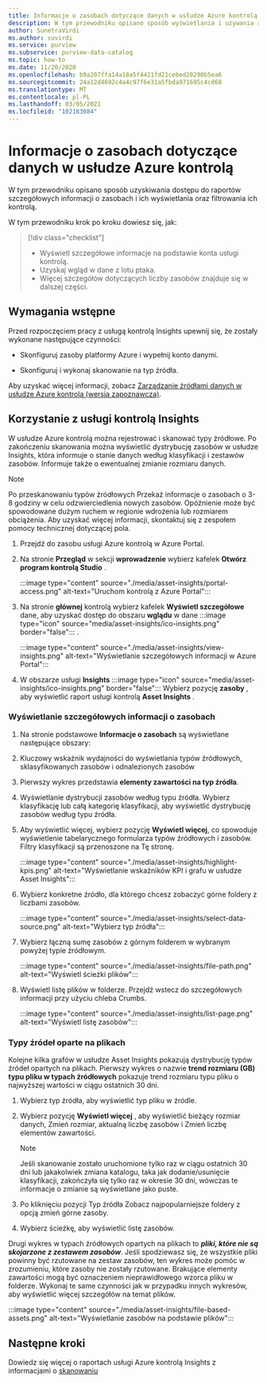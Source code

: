 ```yaml
---
title: Informacje o zasobach dotyczące danych w usłudze Azure kontrolą (wersja zapoznawcza)
description: W tym przewodniku opisano sposób wyświetlania i używania raportowania zasobów usługi kontrolą Insights na danych.
author: SunetraVirdi
ms.author: suvirdi
ms.service: purview
ms.subservice: purview-data-catalog
ms.topic: how-to
ms.date: 11/20/2020
ms.openlocfilehash: b9a207ffa14a18a5f4421fd21cebed28290b5ea6
ms.sourcegitcommit: 24a12d4692c4a4c97f6e31a5fbda971695c4cd68
ms.translationtype: MT
ms.contentlocale: pl-PL
ms.lasthandoff: 03/05/2021
ms.locfileid: "102183084"
---
```

# <a name="asset-insights-on-your-data-in-azure-purview"></a>Informacje o zasobach dotyczące danych w usłudze Azure kontrolą

W tym przewodniku opisano sposób uzyskiwania dostępu do raportów szczegółowych informacji o zasobach i ich wyświetlania oraz filtrowania ich kontrolą.

W tym przewodniku krok po kroku dowiesz się, jak:

> [!div class="checklist"]
> * Wyświetl szczegółowe informacje na podstawie konta usługi kontrolą.
> * Uzyskaj wgląd w dane z lotu ptaka.
> * Więcej szczegółów dotyczących liczby zasobów znajduje się w dalszej części.

## <a name="prerequisites"></a>Wymagania wstępne

Przed rozpoczęciem pracy z usługą kontrolą Insights upewnij się, że zostały wykonane następujące czynności:

* Skonfiguruj zasoby platformy Azure i wypełnij konto danymi.

* Skonfiguruj i wykonaj skanowanie na typ źródła.

Aby uzyskać więcej informacji, zobacz [Zarządzanie źródłami danych w usłudze Azure kontrolą (wersja zapoznawcza)](manage-data-sources.md).

## <a name="use-purview-asset-insights"></a>Korzystanie z usługi kontrolą Insights

W usłudze Azure kontrolą można rejestrować i skanować typy źródłowe. Po zakończeniu skanowania można wyświetlić dystrybucję zasobów w usłudze Insights, która informuje o stanie danych według klasyfikacji i zestawów zasobów. Informuje także o ewentualnej zmianie rozmiaru danych.

> [!NOTE]
> Po przeskanowaniu typów źródłowych Przekaż informacje o zasobach o 3-8 godziny w celu odzwierciedlenia nowych zasobów. Opóźnienie może być spowodowane dużym ruchem w regionie wdrożenia lub rozmiarem obciążenia. Aby uzyskać więcej informacji, skontaktuj się z zespołem pomocy technicznej dotyczącej pola.

1. Przejdź do zasobu usługi Azure kontrolą w Azure Portal.

1. Na stronie **Przegląd** w sekcji **wprowadzenie** wybierz kafelek **Otwórz program kontrolą Studio** .

   :::image type="content" source="./media/asset-insights/portal-access.png" alt-text="Uruchom kontrolą z Azure Portal":::

1. Na stronie **głównej** kontrolą wybierz kafelek **Wyświetl szczegółowe** dane, aby uzyskać dostęp do obszaru **wglądu** w dane :::image type="icon" source="media/asset-insights/ico-insights.png" border="false"::: .

   :::image type="content" source="./media/asset-insights/view-insights.png" alt-text="Wyświetlanie szczegółowych informacji w Azure Portal":::

1. W obszarze usługi **Insights** :::image type="icon" source="media/asset-insights/ico-insights.png" border="false"::: Wybierz pozycję **zasoby** , aby wyświetlić raport usługi kontrolą **Asset Insights** .

### <a name="view-asset-insights"></a>Wyświetlanie szczegółowych informacji o zasobach

1. Na stronie podstawowe **Informacje o zasobach** są wyświetlane następujące obszary:

2. Kluczowy wskaźnik wydajności do wyświetlania typów źródłowych, sklasyfikowanych zasobów i odnalezionych zasobów
 
3. Pierwszy wykres przedstawia **elementy zawartości na typ źródła**.

4. Wyświetlanie dystrybucji zasobów według typu źródła. Wybierz klasyfikację lub całą kategorię klasyfikacji, aby wyświetlić dystrybucję zasobów według typu źródła. 
 
5. Aby wyświetlić więcej, wybierz pozycję **Wyświetl więcej**, co spowoduje wyświetlenie tabelarycznego formularza typów źródłowych i zasobów. Filtry klasyfikacji są przenoszone na Tę stronę.

   :::image type="content" source="./media/asset-insights/highlight-kpis.png" alt-text="Wyświetlanie wskaźników KPI i grafu w usłudze Asset Insights":::
 
6. Wybierz konkretne źródło, dla którego chcesz zobaczyć górne foldery z liczbami zasobów. 

   :::image type="content" source="./media/asset-insights/select-data-source.png" alt-text="Wybierz typ źródła":::
 
7. Wybierz łączną sumę zasobów z górnym folderem w wybranym powyżej typie źródłowym.

   :::image type="content" source="./media/asset-insights/file-path.png" alt-text="Wyświetl ścieżki plików":::

8. Wyświetl listę plików w folderze. Przejdź wstecz do szczegółowych informacji przy użyciu chleba Crumbs.

   :::image type="content" source="./media/asset-insights/list-page.png" alt-text="Wyświetl listę zasobów":::  

### <a name="file-based-source-types"></a>Typy źródeł oparte na plikach
Kolejne kilka grafów w usłudze Asset Insights pokazują dystrybucję typów źródeł opartych na plikach. Pierwszy wykres o nazwie **trend rozmiaru (GB) typu pliku w typach źródłowych** pokazuje trend rozmiaru typu pliku o najwyższej wartości w ciągu ostatnich 30 dni. 
 
1. Wybierz typ źródła, aby wyświetlić typ pliku w źródle. 
 
1. Wybierz pozycję **Wyświetl więcej** , aby wyświetlić bieżący rozmiar danych, Zmień rozmiar, aktualną liczbę zasobów i Zmień liczbę elementów zawartości.
 
   > [!NOTE]
   > Jeśli skanowanie zostało uruchomione tylko raz w ciągu ostatnich 30 dni lub jakakolwiek zmiana katalogu, taka jak dodanie/usunięcie klasyfikacji, zakończyła się tylko raz w okresie 30 dni, wówczas te informacje o zmianie są wyświetlane jako puste.

1. Po kliknięciu pozycji Typ źródła Zobacz najpopularniejsze foldery z opcją zmień górne zasoby.

1. Wybierz ścieżkę, aby wyświetlić listę zasobów.

Drugi wykres w typach źródłowych opartych na plikach to ***pliki, które nie są skojarzone z zestawem zasobów***. Jeśli spodziewasz się, że wszystkie pliki powinny być rzutowane na zestaw zasobów, ten wykres może pomóc w zrozumieniu, które zasoby nie zostały rzutowane. Brakujące elementy zawartości mogą być oznaczeniem nieprawidłowego wzorca pliku w folderze. Wykonaj te same czynności jak w przypadku innych wykresów, aby wyświetlić więcej szczegółów na temat plików.

   :::image type="content" source="./media/asset-insights/file-based-assets.png" alt-text="Wyświetlanie zasobów na podstawie plików":::  

## <a name="next-steps"></a>Następne kroki

Dowiedz się więcej o raportach usługi Azure kontrolą Insights z informacjami o [skanowaniu](./scan-insights.md)
